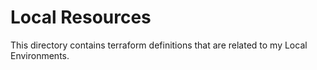 # Local Resources

This directory contains terraform definitions that are related to my Local Environments.
